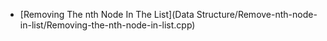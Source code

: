 - [Removing The nth Node In The List](Data Structure/Remove-nth-node-in-list/Removing-the-nth-node-in-list.cpp)
